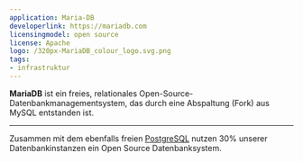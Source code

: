 ```yaml
---
application: Maria-DB
developerlink: https://mariadb.com
licensingmodel: open source
license: Apache
logo: /320px-MariaDB_colour_logo.svg.png
tags:
- infrastruktur
---
```

__MariaDB__ ist ein freies, relationales Open-Source-Datenbankmanagementsystem, das durch eine Abspaltung (Fork) aus MySQL entstanden ist.

---

Zusammen mit dem ebenfalls freien [PostgreSQL](postgresql) nutzen 30% unserer Datenbankinstanzen ein Open Source Datenbanksystem.
